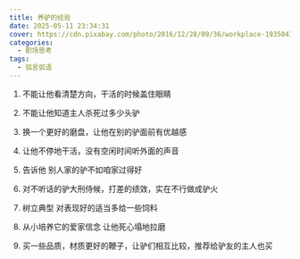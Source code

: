 ```yaml
---
title: 养驴的经验
date: 2025-05-11 23:34:31
cover: https://cdn.pixabay.com/photo/2016/12/28/09/36/workplace-1935041_1280.jpg 
categories:
  - 职场思考
tags:
  - 弧言弧语
---
```

1. 不能让他看清楚方向，干活的时候盖住眼睛

2. 不能让他知道主人杀死过多少头驴

3. 换一个更好的磨盘，让他在别的驴面前有优越感

4. 让他不停地干活，没有空闲时间听外面的声音

5. 告诉他 别人家的驴不如咱家过得好

6. 对不听话的驴大刑侍候，打差的绩效，实在不行做成驴火

7. 树立典型 对表现好的适当多给一些饲料

8. 从小培养它的爱家信念 让他死心塌地拉磨

9. 买一些品质，材质更好的鞭子，让驴们相互比较，推荐给驴友的主人也买
